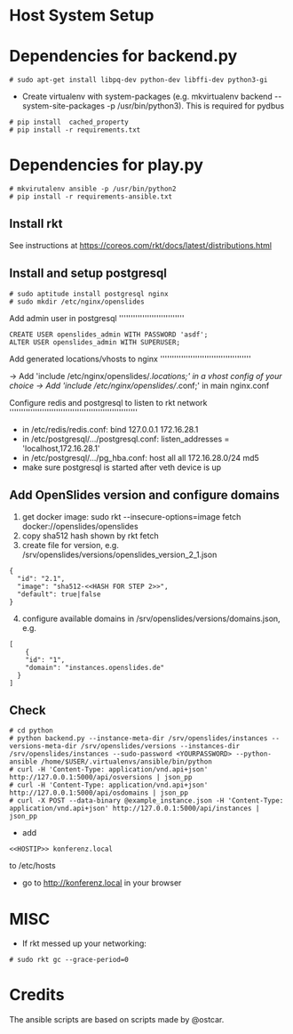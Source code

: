 Host System Setup
=================

Dependencies for backend.py
===========================

```
# sudo apt-get install libpq-dev python-dev libffi-dev python3-gi
```

- Create virtualenv with system-packages (e.g. mkvirtualenv backend --system-site-packages -p /usr/bin/python3). This is required for pydbus

```
# pip install  cached_property
# pip install -r requirements.txt
```

Dependencies for play.py
========================

```
# mkvirutalenv ansible -p /usr/bin/python2
# pip install -r requirements-ansible.txt
```

Install rkt
-----------

See instructions at https://coreos.com/rkt/docs/latest/distributions.html

Install and setup postgresql
----------------------------

```
# sudo aptitude install postgresql nginx
# sudo mkdir /etc/nginx/openslides
```

Add admin user in postgresql
''''''''''''''''''''''''''''

```
CREATE USER openslides_admin WITH PASSWORD 'asdf';
ALTER USER openslides_admin WITH SUPERUSER;
```

Add generated locations/vhosts to nginx
'''''''''''''''''''''''''''''''''''''''

-> Add 'include /etc/nginx/openslides/*.locations;' in a vhost config of your choice
-> Add 'include /etc/nginx/openslides/*.conf;' in main nginx.conf

Configure redis and postgresql to listen to rkt network
'''''''''''''''''''''''''''''''''''''''''''''''''''''''

- in /etc/redis/redis.conf: bind 127.0.0.1 172.16.28.1
- in /etc/postgresql/.../postgresql.conf: listen_addresses = 'localhost,172.16.28.1'
- in /etc/postgresql/.../pg_hba.conf: host  all  all 172.16.28.0/24 md5
- make sure postgresql is started after veth device is up

Add OpenSlides version and configure domains
--------------------------------------------

1. get docker image: sudo rkt --insecure-options=image fetch docker://openslides/openslides
2. copy sha512 hash shown by rkt fetch
3. create file for version, e.g. /srv/openslides/versions/openslides_version_2_1.json
```
{
  "id": "2.1",
  "image": "sha512-<<HASH FOR STEP 2>>",
  "default": true|false
}
```
4. configure available domains in /srv/openslides/versions/domains.json, e.g.
```
[
    {
	"id": "1",
	"domain": "instances.openslides.de"
  }
]
```

Check
-----

```
# cd python
# python backend.py --instance-meta-dir /srv/openslides/instances --versions-meta-dir /srv/openslides/versions --instances-dir /srv/openslides/instances --sudo-password <YOURPASSWORD> --python-ansible /home/$USER/.virtualenvs/ansible/bin/python
# curl -H 'Content-Type: application/vnd.api+json' http://127.0.0.1:5000/api/osversions | json_pp
# curl -H 'Content-Type: application/vnd.api+json' http://127.0.0.1:5000/api/osdomains | json_pp
# curl -X POST --data-binary @example_instance.json -H 'Content-Type: application/vnd.api+json' http://127.0.0.1:5000/api/instances | json_pp
```
- add
```
<<HOSTIP>> konferenz.local
```
to /etc/hosts

- go to http://konferenz.local in your browser

MISC
====

- If rkt messed up your networking:

```
# sudo rkt gc --grace-period=0
```

Credits
=======

The ansible scripts are based on scripts made by @ostcar.
